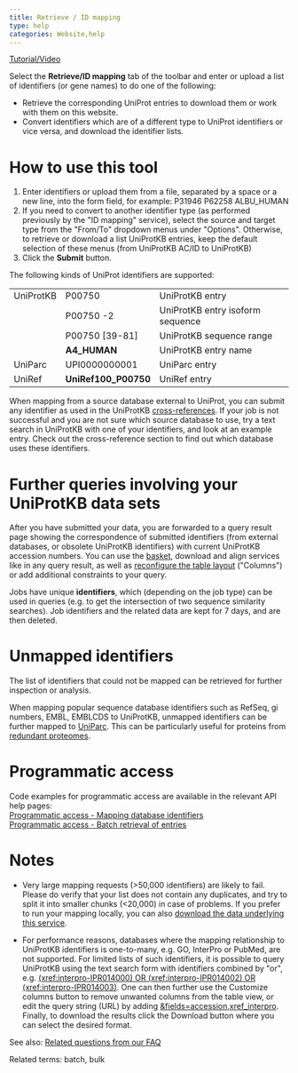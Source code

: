 ```yaml
---
title: Retrieve / ID mapping
type: help
categories: Website,help
---
```


[Tutorial/Video](https://www.youtube.com/watch?v=kLdgjqWoMZc)

Select the **Retrieve/ID mapping** tab of the toolbar and enter or upload a list of identifiers (or gene names) to do one of the following:

- Retrieve the corresponding UniProt entries to download them or work with them on this website.
- Convert identifiers which are of a different type to UniProt identifiers or vice versa, and download the identifier lists.

# How to use this tool

1.  Enter identifiers or upload them from a file, separated by a space or a new line, into the form field, for example: P31946 P62258 ALBU_HUMAN
2.  If you need to convert to another identifier type (as performed previously by the "ID mapping" service), select the source and target type from the "From/To" dropdown menus under "Options". Otherwise, to retrieve or download a list UniProtKB entries, keep the default selection of these menus (from UniProtKB AC/ID to UniProtKB)
3.  Click the **Submit** button.

The following kinds of UniProt identifiers are supported:

|           |                      |                                  |
| :-------- | :------------------- | :------------------------------- |
| UniProtKB | P00750               | UniProtKB entry                  |
|           | P00750 -2            | UniProtKB entry isoform sequence |
|           | P00750 \[39-81\]     | UniProtKB sequence range         |
|           | **A4_HUMAN**         | UniProtKB entry name             |
| UniParc   | UPI0000000001        | UniParc entry                    |
| UniRef    | **UniRef100_P00750** | UniRef entry                     |

When mapping from a source database external to UniProt, you can submit any identifier as used in the UniProtKB [cross-references](https://www.uniprot.org/help/cross_references_section). If your job is not successful and you are not sure which source database to use, try a text search in UniProtKB with one of your identifiers, and look at an example entry. Check out the cross-reference section to find out which database uses these identifiers.

# Further queries involving your UniProtKB data sets

After you have submitted your data, you are forwarded to a query result page showing the correspondence of submitted identifiers (from external databases, or obsolete UniProtKB identifiers) with current UniProtKB accession numbers. You can use the [basket](https://www.uniprot.org/help/basket), download and align services like in any query result, as well as [reconfigure the table layout](https://www.uniprot.org/help/customize) ("Columns") or add additional constraints to your query.

Jobs have unique **identifiers**, which (depending on the job type) can be used in queries (e.g. to get the intersection of two sequence similarity searches). Job identifiers and the related data are kept for 7 days, and are then deleted.

# Unmapped identifiers

The list of identifiers that could not be mapped can be retrieved for further inspection or analysis.

When mapping popular sequence database identifiers such as RefSeq, gi numbers, EMBL, EMBLCDS to UniProtKB, unmapped identifiers can be further mapped to [UniParc](https://www.uniprot.org/help/uniparc). This can be particularly useful for proteins from [redundant proteomes](https://www.uniprot.org/help/proteome_redundancy).

# Programmatic access

Code examples for programmatic access are available in the relevant API help pages:  
[Programmatic access - Mapping database identifiers](https://www.uniprot.org/help/api_idmapping)  
[Programmatic access - Batch retrieval of entries](https://www.uniprot.org/help/api_batch_retrieval)

# Notes

- Very large mapping requests (&gt;50,000 identifiers) are likely to fail. Please do verify that your list does not contain any duplicates, and try to split it into smaller chunks (&lt;20,000) in case of problems. If you prefer to run your mapping locally, you can also [download the data underlying this service](https://ftp.uniprot.org/pub/databases/uniprot/current_release/knowledgebase/idmapping/).

- For performance reasons, databases where the mapping relationship to UniProtKB identifiers is one-to-many, e.g. GO, InterPro or PubMed, are not supported. For limited lists of such identifiers, it is possible to query UniProtKB using the text search form with identifiers combined by "or", e.g. [(xref:interpro-IPR014000) OR (xref:interpro-IPR014002) OR (xref:interpro-IPR014003)](https://www.uniprot.org/uniprotkb?query=%28xref%3Ainterpro-IPR014000%29+OR+%28xref%3Ainterpro-IPR014002%29+OR+%28xref%3Ainterpro-IPR014003%29&fields=accession%2Cxref_interpro&view=table). One can then further use the Customize columns button to remove unwanted columns from the table view, or edit the query string (URL) by adding [&fields=accession,xref_interpro](https://www.uniprot.org/uniprotkb?query=%28xref%3Ainterpro-IPR014000%29+OR+%28xref%3Ainterpro-IPR014002%29+OR+%28xref%3Ainterpro-IPR014003%29&fields=accession%2Cxref_interpro&view=table). Finally, to download the results click the Download button where you can select the desired format.

See also: [Related questions from our FAQ](https://www.uniprot.org/help?query=%28batch%20OR%20%22id%20mapping%22%20OR%20%22upload%20lists%22%29)

Related terms: batch, bulk
